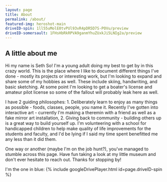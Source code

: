 ```yaml
---
layout: page
title: About
permalink: /about/
featured-img: heroshot-main
driveID-spin: 1ll55uMolE0tvPUl93vR4pDR5D7S-POVu/preview
driveID-somersault: 1FHsHbRkRPVA9ganmYhuZUxkJi5LNIg2a/preview
---
```


## A little about me
Hi my name is Seth So! I'm a young adult doing my best to get by in this crazy world. This is the place where I like to document different things I've done - mostly its projects or interesting work, but I'm looking to expand and share some of my hobbies as well. These include skiing, handwriting, and basic sketching. At some point I'm looking to get a boater's license and amateur pilot license so some of the fallout will probably leak here as well.

I have 2 guiding philosophes: 1. Deliberately learn to enjoy as many things as possible - foods, classes, people, you name it. Recently I've gotten into interactive art - currently I'm making a theremin with a friend as well as a fake mirror art installation, 2. Giving back to community - building others up is a great way to build yourself up. I'm volunteering with a school for handicapped children to help make quality of life improvements for the students and faculty, and I'd be lying if I said my time spent benefitted me any less than it did them.

One way or another (maybe I'm on the job hunt?), you've managed to stumble across this page. Have fun taking a look at my little museum and don't ever hesitate to reach out. Thanks for stopping by!

I'm the one in blue:
{% include googleDrivePlayer.html id=page.driveID-spin %} <br />

